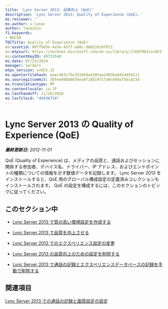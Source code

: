 ```yaml
---
title: 'Lync Server 2013: 品質向上 (QoE)'
description: 'Lync Server 2013: Quality of Experience (QoE)。'
ms.reviewer: ''
ms.author: v-lanac
author: lanachin
f1.keywords:
- NOCSH
TOCTitle: Quality of Experience (QoE)
ms:assetid: 097fb65e-4a3e-45ff-a88c-d6022dc8f872
ms:mtpsurl: https://technet.microsoft.com/en-us/library/JJ687963(v=OCS.15)
ms:contentKeyID: 49733548
ms.date: 07/23/2014
manager: serdars
mtps_version: v=OCS.15
ms.openlocfilehash: eaec463cf5e3316b9a4105aa2d03ba6d1d459111
ms.sourcegitcommit: 36fee89bb887bea4f18b19f17a8c69daf5bc423d
ms.translationtype: MT
ms.contentlocale: ja-JP
ms.lasthandoff: 11/26/2020
ms.locfileid: "49436714"
---
```

# <a name="quality-of-experience-qoe-in-lync-server-2013"></a>Lync Server 2013 の Quality of Experience (QoE)

<div data-xmlns="http://www.w3.org/1999/xhtml">

<div class="topic" data-xmlns="http://www.w3.org/1999/xhtml" data-msxsl="urn:schemas-microsoft-com:xslt" data-cs="https://msdn.microsoft.com/">

<div data-asp="https://msdn2.microsoft.com/asp">



</div>

<div id="mainSection">

<div id="mainBody">

<span> </span>

_**最終更新日:** 2012-11-01_

QoE (Quality of Experience) は、メディアの品質と、通話およびセッションに関係する参加者、デバイス名、ドライバー、IP アドレス、およびエンドポイントの種類についての情報を示す数値データを記録します。 Lync Server 2013 をインストールすると、QoE 用のグローバル構成設定の定義済みコレクションもインストールされます。 QoE の設定を構成するには、このセクションのトピックに従ってください。

<div>

## <a name="in-this-section"></a>このセクション中

  - [Lync Server 2013 で質の高い環境設定を作成する](lync-server-2013-create-quality-of-experience-configuration-settings.md)

  - [Lync Server 2013 で品質を向上させる](lync-server-2013-enable-quality-of-experience.md)

  - [Lync Server 2013 でのエクスペリエンス設定の変更](lync-server-2013-modify-quality-of-experience-settings.md)

  - [Lync Server 2013 の品質向上のための設定を削除する](lync-server-2013-delete-quality-of-experience-configuration-settings.md)

  - [Lync Server 2013 で通話の記録とエクスペリエンスデータベースの記録を手動で削除する](lync-server-2013-manually-purging-the-call-detail-recording-and-quality-of-experience-databases.md)

</div>

<div>

## <a name="see-also"></a>関連項目


[Lync Server 2013 での通話の記録と画質設定の設定](lync-server-2013-configuring-call-detail-recording-and-quality-of-experience-settings.md)  
  

</div>

</div>

<span> </span>

</div>

</div>

</div>

